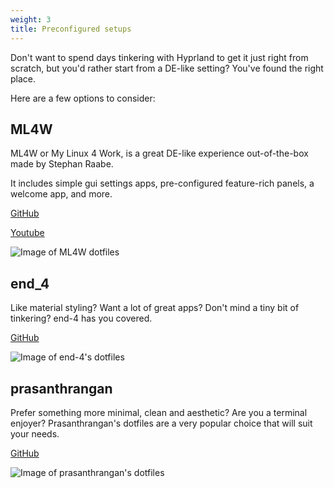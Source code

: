 ```yaml
---
weight: 3
title: Preconfigured setups
---
```


Don't want to spend days tinkering with Hyprland to get it just right from scratch, but you'd
rather start from a DE-like setting? You've found the right place.

Here are a few options to consider:

## ML4W

ML4W or My Linux 4 Work, is a great DE-like experience out-of-the-box made by Stephan Raabe.

It includes simple gui settings apps, pre-configured feature-rich panels, a welcome app, and more.

[GitHub](https://github.com/mylinuxforwork/dotfiles)

[Youtube](https://www.youtube.com/@mylinuxforwork)

![Image of ML4W dotfiles](https://i.ibb.co/6ydHNt9/screenshot-29-1.png)

## end_4

Like material styling? Want a lot of great apps? Don't mind a tiny bit of tinkering? end-4 has you covered.

[GitHub](https://github.com/end-4/dots-hyprland)

![Image of end-4's dotfiles](https://github.com/end-4/dots-hyprland/assets/97237370/5e081770-0f1e-45c4-ad9c-3d19f488cd85)

## prasanthrangan

Prefer something more minimal, clean and aesthetic? Are you a terminal enjoyer?
Prasanthrangan's dotfiles are a very popular choice that will suit your needs.

[GitHub](https://github.com/prasanthrangan/hyprdots)

![Image of prasanthrangan's dotfiles](https://i.ibb.co/W3SYJCc/showcase-2-2412602747.png)
